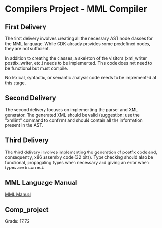 # Compilers Project - MML Compiler

## First Delivery
The first delivery involves creating all the necessary AST node classes for the MML language. While CDK already provides some predefined nodes, they are not sufficient.

In addition to creating the classes, a skeleton of the visitors (xml_writer, postfix_writer, etc.) needs to be implemented. This code does not need to be functional but must compile.

No lexical, syntactic, or semantic analysis code needs to be implemented at this stage.

## Second Delivery
The second delivery focuses on implementing the parser and XML generator. The generated XML should be valid (suggestion: use the "xmllint" command to confirm) and should contain all the information present in the AST.

## Third Delivery
The third delivery involves implementing the generation of postfix code and, consequently, x86 assembly code (32 bits). Type checking should also be functional, propagating types when necessary and giving an error when types are incorrect.

## MML Language Manual

[MML Manual](https://web.tecnico.ulisboa.pt/~david.matos/w/pt/index.php/Compiladores/Projecto_de_Compiladores/Projecto_2022-2023/Manual_de_Refer%C3%AAncia_da_Linguagem_MML)


## Comp_project

Grade: 17.72
